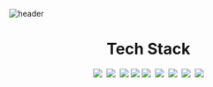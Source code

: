 ![header](https://capsule-render.vercel.app/api?type=venom&color=auto&height=300&section=header&text=minki's%20github&fontSize=90)
<div align="center">
  <h1>Tech Stack</h1>
  <img src="https://img.shields.io/badge/vue-4FC08D.svg?style=for-the-badge&logo=vuedotjs&logoColor=000000" />&nbsp
  <img src="https://img.shields.io/badge/react-61DAFB.svg?style=for-the-badge&logo=react&logoColor=000000" />&nbsp
  <img src="https://img.shields.io/badge/Next.js-000000?style=flat-square&logo=Next.js&logoColor=white"/>
  <img src="https://img.shields.io/badge/Typescript-3178C6?style=flat-square&logo=Typescript&logoColor=white"/>
  <img src="https://img.shields.io/badge/javascript-F7DF1E.svg?style=for-the-badge&logo=javascript&logoColor=20232a" />&nbsp
  <img src="https://img.shields.io/badge/webpack-8DD6F9.svg?style=for-the-badge&logo=webpack&logoColor=20232a" />&nbsp
  <img src="https://img.shields.io/badge/html5-E34F26.svg?style=for-the-badge&logo=html5&logoColor=white" />&nbsp
  <img src="https://img.shields.io/badge/css3-1572B6.svg?style=for-the-badge&logo=css3&logoColor=ffffff" />&nbsp
  <img src="https://img.shields.io/badge/WebStorm-000000?style=flat-square&logo=WebStorm&logoColor=white"/> 
</div>

<!--
**seo-minki/seo-minki** is a ✨ _special_ ✨ repository because its `README.md` (this file) appears on your GitHub profile.

Here are some ideas to get you started:

- 🔭 I’m currently working on ...
- 🌱 I’m currently learning ...
- 👯 I’m looking to collaborate on ...
- 🤔 I’m looking for help with ...
- 💬 Ask me about ...
- 📫 How to reach me: ...
- 😄 Pronouns: ...
- ⚡ Fun fact: ...
-->
